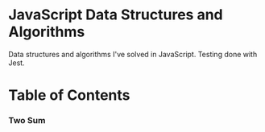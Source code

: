 # JavaScript Data Structures and Algorithms

Data structures and algorithms I've solved in JavaScript. Testing done with Jest.

# Table of Contents

### Two Sum
